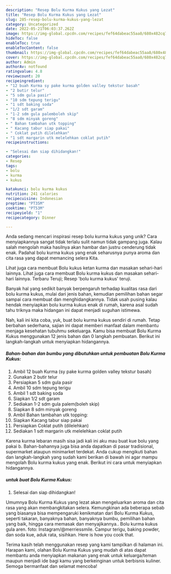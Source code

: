 ```yaml
---
description: "Resep Bolu Kurma Kukus yang Lezat"
title: "Resep Bolu Kurma Kukus yang Lezat"
slug: 285-resep-bolu-kurma-kukus-yang-lezat
category: Uncategorized
date: 2022-05-21T06:03:37.262Z
image: https://img-global.cpcdn.com/recipes/fef64dabeac55aa8/680x482cq70/bolu-kurma-kukus-foto-resep-utama.jpg
hideToc: false
enableToc: true
enableTocContent: false
thumbnail: https://img-global.cpcdn.com/recipes/fef64dabeac55aa8/680x482cq70/bolu-kurma-kukus-foto-resep-utama.jpg
cover: https://img-global.cpcdn.com/recipes/fef64dabeac55aa8/680x482cq70/bolu-kurma-kukus-foto-resep-utama.jpg
author: Admin
authorAv: notfound
ratingvalue: 4.8
reviewcount: 20
recipeingredient:
- "12 buah Kurma sy pake kurma golden valley tekstur basah"
- "2 butir telur"
- "5 sdm gula pasir"
- "10 sdm tepung terigu"
- "1 sdt baking soda"
- "1/2 sdt garam"
- "1-2 sdm gula palemboleh skip"
- "8 sdm minyak goreng"
- " Bahan tambahan utk topping"
- " Kacang tabur siap pakai"
- " Coklat putih dilelehkan"
- "1 sdt margarin utk melelehkan coklat putih"
recipeinstructions:

- "Selesai dan siap dihidangkan!"
categories:
- Resep
tags:
- bolu
- kurma
- kukus

katakunci: bolu kurma kukus 
nutrition: 241 calories
recipecuisine: Indonesian
preptime: "PT35M"
cooktime: "PT53M"
recipeyield: "1"
recipecategory: Dinner

---
```





Anda sedang mencari inspirasi resep bolu kurma kukus yang unik? Cara menyiapkannya sangat tidak terlalu sulit namun tidak gampang juga. Kalau salah mengolah maka hasilnya akan hambar dan justru cenderung tidak enak. Padahal bolu kurma kukus yang enak seharusnya punya aroma dan cita rasa yang dapat memancing selera Kita.





Lihat juga cara membuat Bolu kukus ketan kurma dan masakan sehari-hari lainnya. Lihat juga cara membuat Bolu kurma kukus dan masakan sehari-hari lainnya. Terbaru Teruji; Resep &#39;bolu kurma kukus&#39; teruji.

Banyak hal yang sedikit banyak berpengaruh terhadap kualitas rasa dari bolu kurma kukus, mulai dari jenis bahan, kemudian pemilihan bahan segar sampai cara membuat dan menghidangkannya. Tidak usah pusing kalau hendak menyiapkan bolu kurma kukus enak di rumah, karena asal sudah tahu triknya maka hidangan ini dapat menjadi suguhan istimewa.






Nah, kali ini kita coba, yuk, buat bolu kurma kukus sendiri di rumah. Tetap berbahan sederhana, sajian ini dapat memberi manfaat dalam membantu menjaga kesehatan tubuhmu sekeluarga. Kamu bisa membuat Bolu Kurma Kukus menggunakan 12 jenis bahan dan 0 langkah pembuatan. Berikut ini langkah-langkah untuk menyiapkan hidangannya.

<!--inarticleads1-->

##### Bahan-bahan dan bumbu yang dibutuhkan untuk pembuatan Bolu Kurma Kukus:

1. Ambil 12 buah Kurma (sy pake kurma golden valley tekstur basah)
1. Gunakan 2 butir telur
1. Persiapkan 5 sdm gula pasir
1. Ambil 10 sdm tepung terigu
1. Ambil 1 sdt baking soda
1. Siapkan 1/2 sdt garam
1. Sediakan 1-2 sdm gula palem(boleh skip)
1. Siapkan 8 sdm minyak goreng
1. Ambil  Bahan tambahan utk topping:
1. Siapkan  Kacang tabur siap pakai
1. Persiapkan  Coklat putih (dilelehkan)
1. Sediakan 1 sdt margarin utk melelehkan coklat putih


Karena kurma lebaran masih sisa jadi kali ini aku mau buat kue bolu yang pakai b. Bahan-bahannya juga bisa anda dapatkan di pasar tradisional, supermarket ataupun minimarket terdekat. Anda cukup mengikuti bahan dan langkah-langkah yang sudah kami berikan di bawah ini agar mampu mengolah Bolu kurma kukus yang enak. Berikut ini cara untuk menyiapkan hidangannya. 

<!--inarticleads2-->

#####  untuk buat Bolu Kurma Kukus:


1. Selesai dan siap dihidangkan!

Umumnya Bolu Kurma Kukus yang lezat akan mengeluarkan aroma dan cita rasa yang akan membangkitakan selera. Kemungkinan ada beberapa sebab yang biasanya bisa mempengaruki kenikmatan dari Bolu Kurma Kukus, seperti takaran, banyaknya bahan, banyaknya bumbu, pemilihan bahan yang baik, hingga cara memasak dan menyajikannya.. Bolu kurma kukus gula aren. foto: Instagram/@merriessmile. Campur terigu, baking powder, dan soda kue, aduk rata, sisihkan. Here is how you cook that. 

Terima kasih telah menggunakan resep yang kami tampilkan di halaman ini. Harapan kami, olahan Bolu Kurma Kukus yang mudah di atas dapat membantu anda menyiapkan makanan yang enak untuk keluarga/teman maupun menjadi ide bagi kamu yang berkeinginan untuk berbisnis kuliner. Semoga bermanfaat dan selamat mencoba!
